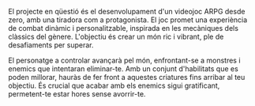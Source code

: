 El projecte en qüestió és el desenvolupament d'un videojoc ARPG desde zero, amb una tiradora com a protagonista. El joc promet una experiència de combat dinàmic i personalitzable, inspirada en les mecàniques dels clàssics del gènere. L'objectiu és crear un món ric i vibrant, ple de desafiaments per superar.

El personatge a controlar avançarà pel món, enfrontant-se a monstres i enemics que intentaran eliminar-te. Amb un conjunt d'habilitats que es poden millorar, hauràs de fer front a aquestes criatures fins arribar al teu objectiu. És crucial que acabar amb els enemics sigui gratificant, permetent-te estar hores sense avorrir-te.

